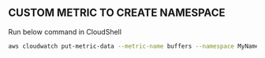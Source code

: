 ## CUSTOM METRIC TO CREATE NAMESPACE

Run below command in CloudShell
```sh
aws cloudwatch put-metric-data --metric-name buffers --namespace MyNamespace --unit Bytes -- value 231434333 --dimensions InstanceID=<instance-id>, InstanceType=t2.micro
```
